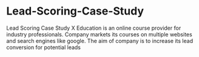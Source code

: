 # Lead-Scoring-Case-Study
Lead Scoring Case Study
X Education is an online course provider for industry professionals. Company markets its courses on multiple websites and search engines like google. The aim of company is to increase its lead conversion for potential leads
